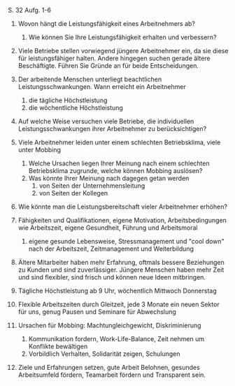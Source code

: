 
S. 32 Aufg. 1-6

1. Wovon hängt die Leistungsfähigkeit eines Arbeitnehmers ab?
	1. Wie können Sie Ihre Leistungsfähigkeit erhalten und verbessern?
2. Viele Betriebe stellen vorwiegend jüngere Arbeitnehmer ein, da sie diese für leistungsfähiger halten. Andere hingegen suchen gerade ältere Beschäftigte. Führen Sie Gründe an für beide Entscheidungen.
3. Der arbeitende Menschen unterliegt beachtlichen Leistungsschwankungen. Wann erreicht ein Arbeitnehmer
	1. die tägliche Höchstleistung
	2. die wöchentliche Höchstleistung
4. Auf welche Weise versuchen viele Betriebe, die individuellen Leistungsschwankungen ihrer Arbeitnehmer zu berücksichtigen?
5. Viele Arbeitnehmer leiden unter einem schlechten Betriebsklima, viele unter Mobbing
	1. Welche Ursachen liegen Ihrer Meinung nach einem schlechten Betriebsklima zugrunde, welche können Mobbing auslösen?
	2. Was könnte Ihrer Meinung nach dagegen getan werden
		1. von Seiten der Unternehmensleitung
		2. von Seiten der Kollegen
6. Wie könnte man die Leistungsbereitschaft vieler Arbeitnehmer erhöhen?

1. Fähigkeiten und Qualifikationen, eigene Motivation, Arbeitsbedingungen wie Arbeitszeit, eigene Gesundheit, Führung und Arbeitsmoral
	1. eigene gesunde Lebensweise, Stressmanagement und "cool down" nach der Arbeitszeit, Zeitmanagement und Weiterbildung
2. Ältere Mitarbeiter haben mehr Erfahrung, oftmals bessere Beziehungen zu Kunden und sind zuverlässiger. Jüngere Menschen haben mehr Zeit und sind flexibler, sind frisch und können neue Ideen mitbringen.
3. Tägliche Höchstleistung ab 9 Uhr, wöchentlich Mittwoch Donnerstag
4. Flexible Arbeitszeiten durch Gleitzeit, jede 3 Monate ein neuen Sektor für uns, genug Pausen und Seminare für Abwechslung
5. Ursachen für Mobbing: Machtungleichgewicht, Diskriminierung
	1. Kommunikation fordern, Work-Life-Balance, Zeit nehmen um Konflikte bewältigen
	2. Vorbildlich Verhalten, Solidarität zeigen, Schulungen
6. Ziele und Erfahrungen setzen, gute Arbeit Belohnen, gesundes Arbeitsumfeld fördern, Teamarbeit fördern und Transparent sein.

